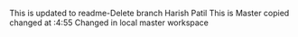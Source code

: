 This is updated to readme-Delete branch Harish Patil
This is Master copied changed at :4:55
Changed in local master workspace
